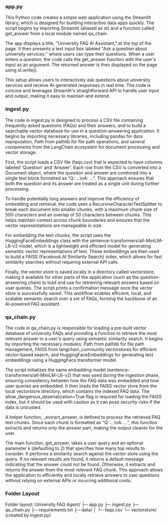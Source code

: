 ### app.py
This Python code creates a simple web application using the Streamlit library, which is designed for building interactive data apps quickly. The script begins by importing Streamlit (aliased as st) and a function called get_answer from a local module named qa_chain.

The app displays a title, "University FAQ AI Assistant," at the top of the page. It then presents a text input box labeled "Ask a question about university services:" where users can type their questions. When a user enters a question, the code calls the get_answer function with the user's input as an argument. The returned answer is then displayed on the page using st.write().

This setup allows users to interactively ask questions about university services and receive AI-generated responses in real time. The code is concise and leverages Streamlit's straightforward API to handle user input and output, making it easy to maintain and extend.

### ingest.py
The code in ingest.py is designed to process a CSV file containing frequently asked questions (FAQs) and their answers, and to build a searchable vector database for use in a question-answering application. It begins by importing necessary libraries, including pandas for data manipulation, Path from pathlib for file path operations, and several components from the LangChain ecosystem for document processing and vector storage.

First, the script loads a CSV file (faqs.csv) that is expected to have columns labeled 'Question' and 'Answer'. Each row from the CSV is converted into a Document object, where the question and answer are combined into a single text block formatted as "Q: ...\nA: ...". This approach ensures that both the question and its answer are treated as a single unit during further processing.

To handle potentially long answers and improve the efficiency of embedding and retrieval, the code uses a RecursiveCharacterTextSplitter to break each document into smaller chunks, with a maximum chunk size of 500 characters and an overlap of 50 characters between chunks. This helps maintain context across chunk boundaries and ensures that the vector representations are manageable in size.

For embedding the text chunks, the script uses the HuggingFaceEmbeddings class with the sentence-transformers/all-MiniLM-L6-v2 model, which is a lightweight and efficient model for generating semantic vector representations of text. These embeddings are then used to build a FAISS (Facebook AI Similarity Search) index, which allows for fast similarity searches without requiring external API calls.

Finally, the vector store is saved locally in a directory called vectorstore, making it available for other parts of the application (such as the question-answering chain) to load and use for retrieving relevant answers based on user queries. The script prints a confirmation message once the vector store is successfully saved. This workflow enables efficient, local, and scalable semantic search over a set of FAQs, forming the backbone of an AI-powered FAQ assistant.

### qa_chain.py
The code in qa_chain.py is responsible for loading a pre-built vector database of university FAQs and providing a function to retrieve the most relevant answer to a user's query using semantic similarity search. It begins by importing the necessary modules: Path from pathlib for file path management, FAISS from langchain_community.vectorstores for efficient vector-based search, and HuggingFaceEmbeddings for generating text embeddings using a HuggingFace transformer model.

The script initializes the same embedding model (sentence-transformers/all-MiniLM-L6-v2) that was used during the ingestion phase, ensuring consistency between how the FAQ data was embedded and how user queries are embedded. It then loads the FAISS vector store from the local vectorstore directory, which contains the indexed FAQ data. The allow_dangerous_deserialization=True flag is required for loading the FAISS index, but it should be used with caution as it can pose security risks if the data is untrusted.

A helper function, _extract_answer, is defined to process the retrieved FAQ text chunks. Since each chunk is formatted as "Q: ...\nA: ...", this function extracts and returns only the answer part, making the output cleaner for the user.

The main function, get_answer, takes a user query and an optional parameter k (defaulting to 2) that specifies how many top results to consider. It performs a similarity search against the vector store using the query. If no relevant results are found, it returns a default message indicating that the answer could not be found. Otherwise, it extracts and returns the answer from the most relevant FAQ chunk. This approach allows the application to efficiently and locally retrieve answers to user questions without relying on external APIs or incurring additional costs.

### Folder Layout
Folder layout:
University FAQ Agent/
├─ app.py
├─ ingest.py
├─ qa_chain.py
├─ requirements.txt
├─ data/
│  └─ faqs.csv
└─ vectorstore/             (created by ingest.py)